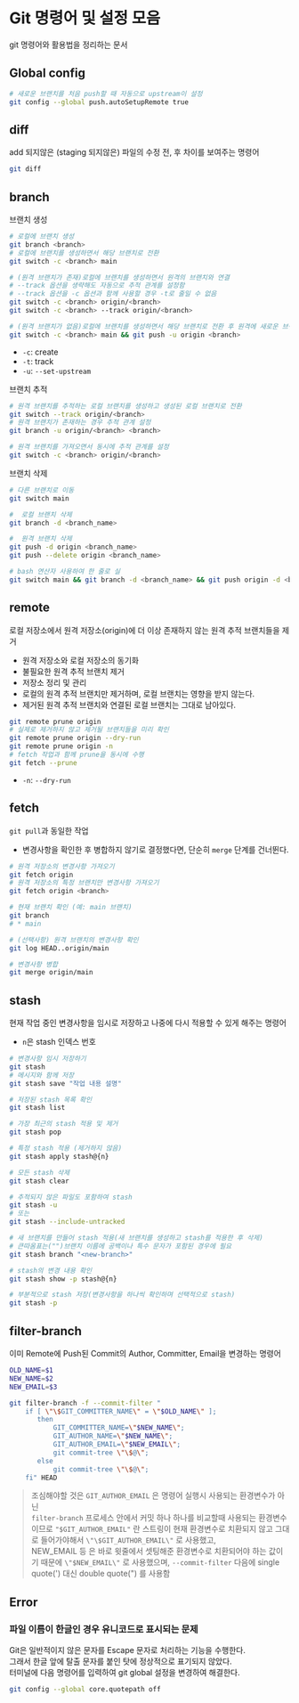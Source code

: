 # Git 명령어 및 설정 모음

git 명령어와 활용법을 정리하는 문서

## Global config

```bash
# 새로운 브랜치를 처음 push할 때 자동으로 upstream이 설정
git config --global push.autoSetupRemote true
```

## diff

add 되지않은 (staging 되지않은) 파일의 수정 전, 후 차이를 보여주는 명령어

```bash
git diff
```

## branch

브랜치 생성

```bash
# 로컬에 브랜치 생성
git branch <branch>
# 로컬에 브랜치를 생성하면서 해당 브랜치로 전환
git switch -c <branch> main

# (원격 브랜치가 존재)로컬에 브랜치를 생성하면서 원격의 브랜치와 연결
# --track 옵션을 생략해도 자동으로 추적 관계를 설정함
# --track 옵션을 -c 옵션과 함께 사용할 경우 -t로 줄일 수 없음
git switch -c <branch> origin/<branch>
git switch -c <branch> --track origin/<branch>

# (원격 브랜치가 없음)로컬에 브랜치를 생성하면서 해당 브랜치로 전환 후 원격에 새로운 브랜치 생성
git switch -c <branch> main && git push -u origin <branch>
```

- `-c`: create
- `-t`: track
- `-u`: `--set-upstream`

브랜치 추적

```bash
# 원격 브랜치를 추적하는 로컬 브랜치를 생성하고 생성된 로컬 브랜치로 전환
git switch --track origin/<branch>
# 원격 브랜치가 존재하는 경우 추적 관계 설정
git branch -u origin/<branch> <branch>

# 원격 브랜치를 가져오면서 동시에 추적 관계를 설정
git switch -c <branch> origin/<branch>
```

브랜치 삭제

```bash
# 다른 브랜치로 이동
git switch main

#  로컬 브랜치 삭제
git branch -d <branch_name>

#  원격 브랜치 삭제
git push -d origin <branch_name>
git push --delete origin <branch_name>

# bash 연산자 사용하여 한 줄로 실
git switch main && git branch -d <branch_name> && git push origin -d <branch_name>
```

## remote

로컬 저장소에서 원격 저장소(origin)에 더 이상 존재하지 않는 원격 추적 브랜치들을 제거  

- 원격 저장소와 로컬 저장소의 동기화
- 불필요한 원격 추적 브랜치 제거
- 저장소 정리 및 관리
- 로컬의 원격 추적 브랜치만 제거하며, 로컬 브랜치는 영향을 받지 않는다.
- 제거된 원격 추적 브랜치와 연결된 로컬 브랜치는 그대로 남아있다.

```bash
git remote prune origin
# 실제로 제거하지 않고 제거될 브랜치들을 미리 확인
git remote prune origin --dry-run
git remote prune origin -n
# fetch 작업과 함께 prune을 동시에 수행
git fetch --prune
```

- `-n`: `--dry-run`

## fetch

`git pull`과 동일한 작업

- 변경사항을 확인한 후 병합하지 않기로 결정했다면, 단순히 `merge` 단계를 건너뛴다.

```bash
# 원격 저장소의 변경사항 가져오기
git fetch origin
# 원격 저장소의 특정 브랜치만 변경사항 가져오기
git fetch origin <branch>

# 현재 브랜치 확인 (예: main 브랜치)
git branch
# * main

# (선택사항) 원격 브랜치의 변경사항 확인
git log HEAD..origin/main

# 변경사항 병합
git merge origin/main
```

## stash

현재 작업 중인 변경사항을 임시로 저장하고 나중에 다시 적용할 수 있게 해주는 명령어

-  `n`은 stash 인덱스 번호

```bash
# 변경사항 임시 저장하기
git stash
# 메시지와 함께 저장
git stash save "작업 내용 설명"

# 저장된 stash 목록 확인
git stash list

# 가장 최근의 stash 적용 및 제거
git stash pop

# 특정 stash 적용 (제거하지 않음)
git stash apply stash@{n}

# 모든 stash 삭제
git stash clear

# 추적되지 않은 파일도 포함하여 stash
git stash -u
# 또는
git stash --include-untracked

# 새 브랜치를 만들어 stash 적용(새 브랜치를 생성하고 stash를 적용한 후 삭제)
# 큰따옴표는("")브랜치 이름에 공백이나 특수 문자가 포함된 경우에 필요
git stash branch "<new-branch>"

# stash의 변경 내용 확인
git stash show -p stash@{n}

# 부분적으로 stash 저장(변경사항을 하나씩 확인하며 선택적으로 stash)
git stash -p
```

## filter-branch

이미 Remote에 Push된 Commit의 Author, Committer, Email을 변경하는 명령어

```bash
OLD_NAME=$1
NEW_NAME=$2
NEW_EMAIL=$3

git filter-branch -f --commit-filter "
    if [ \"\$GIT_COMMITTER_NAME\" = \"$OLD_NAME\" ];
       then
	   	   GIT_COMMITTER_NAME=\"$NEW_NAME\";
	   	   GIT_AUTHOR_NAME=\"$NEW_NAME\";
           GIT_AUTHOR_EMAIL=\"$NEW_EMAIL\";
		   git commit-tree \"\$@\";
	   else
	   	   git commit-tree \"\$@\";
	fi" HEAD
```

> 조심해야할 것은 `GIT_AUTHOR_EMAIL` 은 명령어 실행시 사용되는 환경변수가 아닌  
> `filter-branch` 프로세스 안에서 커밋 하나 하나를 비교할때 사용되는 환경변수이므로 `"$GIT_AUTHOR_EMAIL"` 란 스트링이 현재 환경변수로 치환되지 않고 그대로 들어가야해서 `\"\$GIT_AUTHOR_EMAIL\"` 로 사용했고,  
> NEW_EMAIL 등 은 바로 윗줄에서 셋팅해준 환경변수로 치환되어야 하는 값이기 때문에 `\"$NEW_EMAIL\"` 로 사용했으며, `--commit-filter` 다음에 single quote(') 대신 double quote(") 를 사용함

## Error

### 파일 이름이 한글인 경우 유니코드로 표시되는 문제

Git은 일반적이지 않은 문자를 Escape 문자로 처리하는 기능을 수행한다.  
그래서 한글 앞에 탈출 문자를 붙인 탓에 정상적으로 표기되지 않았다.  
터미널에 다음 명령어를 입력하여 git global 설정을 변경하여 해결한다.

```bash
git config --global core.quotepath off
```
